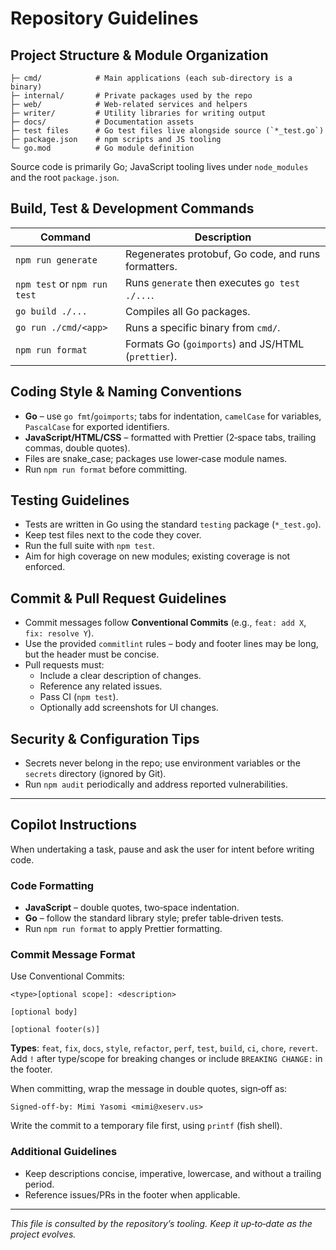 # Repository Guidelines

## Project Structure & Module Organization

```
├─ cmd/            # Main applications (each sub‑directory is a binary)
├─ internal/       # Private packages used by the repo
├─ web/            # Web‑related services and helpers
├─ writer/         # Utility libraries for writing output
├─ docs/           # Documentation assets
├─ test files      # Go test files live alongside source (`*_test.go`)
├─ package.json    # npm scripts and JS tooling
└─ go.mod          # Go module definition
```

Source code is primarily Go; JavaScript tooling lives under `node_modules` and the root `package.json`.

## Build, Test & Development Commands

| Command                      | Description                                         |
| ---------------------------- | --------------------------------------------------- |
| `npm run generate`           | Regenerates protobuf, Go code, and runs formatters. |
| `npm test` or `npm run test` | Runs `generate` then executes `go test ./...`.      |
| `go build ./...`             | Compiles all Go packages.                           |
| `go run ./cmd/<app>`         | Runs a specific binary from `cmd/`.                 |
| `npm run format`             | Formats Go (`goimports`) and JS/HTML (`prettier`).  |

## Coding Style & Naming Conventions

- **Go** – use `go fmt`/`goimports`; tabs for indentation, `camelCase` for variables, `PascalCase` for exported identifiers.
- **JavaScript/HTML/CSS** – formatted with Prettier (2‑space tabs, trailing commas, double quotes).
- Files are snake_case; packages use lower‑case module names.
- Run `npm run format` before committing.

## Testing Guidelines

- Tests are written in Go using the standard `testing` package (`*_test.go`).
- Keep test files next to the code they cover.
- Run the full suite with `npm test`.
- Aim for high coverage on new modules; existing coverage is not enforced.

## Commit & Pull Request Guidelines

- Commit messages follow **Conventional Commits** (e.g., `feat: add X`, `fix: resolve Y`).
- Use the provided `commitlint` rules – body and footer lines may be long, but the header must be concise.
- Pull requests must:
  - Include a clear description of changes.
  - Reference any related issues.
  - Pass CI (`npm test`).
  - Optionally add screenshots for UI changes.

## Security & Configuration Tips

- Secrets never belong in the repo; use environment variables or the `secrets` directory (ignored by Git).
- Run `npm audit` periodically and address reported vulnerabilities.

---

## Copilot Instructions

When undertaking a task, pause and ask the user for intent before writing code.

### Code Formatting

- **JavaScript** – double quotes, two‑space indentation.
- **Go** – follow the standard library style; prefer table‑driven tests.
- Run `npm run format` to apply Prettier formatting.

### Commit Message Format

Use Conventional Commits:

```
<type>[optional scope]: <description>

[optional body]

[optional footer(s)]
```

**Types**: `feat`, `fix`, `docs`, `style`, `refactor`, `perf`, `test`, `build`, `ci`, `chore`, `revert`.
Add `!` after type/scope for breaking changes or include `BREAKING CHANGE:` in the footer.

When committing, wrap the message in double quotes, sign‑off as:

```
Signed-off-by: Mimi Yasomi <mimi@xeserv.us>
```

Write the commit to a temporary file first, using `printf` (fish shell).

### Additional Guidelines

- Keep descriptions concise, imperative, lowercase, and without a trailing period.
- Reference issues/PRs in the footer when applicable.

---

_This file is consulted by the repository’s tooling. Keep it up‑to‑date as the project evolves._
